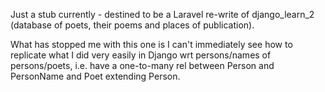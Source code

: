 Just a stub currently - destined to be a Laravel re-write of django_learn_2 (database of poets, their poems and places of publication).

What has stopped me with this one is I can't immediately see how to replicate what I did very easily in Django wrt persons/names of persons/poets, i.e. have a one-to-many rel between Person and PersonName and Poet extending Person.
